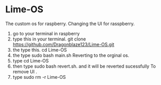 # Lime-OS
The custom os for raspberry.
Changing the UI for rasspberry.
1. go to your terminal in raspberry
2. type this in your terminal. git clone https://github.com/Dragonblaze123/Lime-OS.git
3. the type this. cd Lime-OS
4. the type sudo bash main.sh
Reverting to the orginal os.
1. type cd Lime-OS
2. then type sudo bash revert.sh. and it will be reverted sucessfully
 To remove UI .
 1. type sudo rm -r Lime-OS
